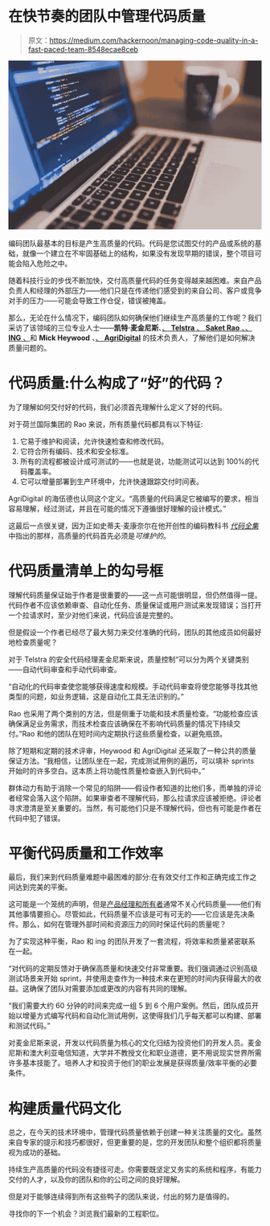 # 在快节奏的团队中管理代码质量

> 原文：<https://medium.com/hackernoon/managing-code-quality-in-a-fast-paced-team-8548ecae8ceb>

![](img/26512fdc092bd819ea0d4ae3a8128c9a.png)

编码团队最基本的目标是产生高质量的代码。代码是您试图交付的产品或系统的基础，就像一个建立在不牢固基础上的结构，如果没有发现早期的错误，整个项目可能会陷入危险之中。

随着科技行业的步伐不断加快，交付高质量代码的任务变得越来越困难。来自产品负责人和经理的外部压力——他们只是在传递他们感受到的来自公司、客户或竞争对手的压力——可能会导致工作仓促，错误被掩盖。

那么，无论在什么情况下，编码团队如何确保他们继续生产高质量的工作呢？我们采访了该领域的三位专业人士——**凯特·麦金尼斯**、[、 **Telstra** 、 **Saket Rao** 、](https://www.themartec.com/employers/telstra)[、 **ING** 、](https://goo.gl/sVBPa4)和 **Mick Heywood** 、[、 **AgriDigital**](https://www.themartec.com/employers/agridigital) 的技术负责人，了解他们是如何解决质量问题的。

# 代码质量:什么构成了“好”的代码？

为了理解如何交付好的代码，我们必须首先理解什么定义了好的代码。

对于荷兰国际集团的 Rao 来说，所有质量代码都具有以下特征:

1.  它易于维护和阅读，允许快速检查和修改代码。
2.  它符合所有编码、技术和安全标准。
3.  所有的流程都被设计成可测试的——也就是说，功能测试可以达到 100%的代码覆盖率。
4.  它可以增量部署到生产环境中，允许快速跟踪交付时间表。

AgriDigital 的海伍德也认同这个定义。“高质量的代码满足它被编写的要求，相当容易理解，经过测试，并且在可能的情况下遵循很好理解的设计模式。”

这最后一点很关键，因为正如史蒂夫·麦康奈尔在他开创性的编码教科书 [*代码全集*](https://www.amazon.com/gp/product/0735619670/ref=as_li_ss_tl?ie=UTF8&linkCode=sl1&tag=erankampfshom-20&linkId=c7b809a53267f4d77094c8c96078ebba) 中指出的那样，高质量的代码首先必须是*可维护的*。

# 代码质量清单上的勾号框

理解代码质量保证始于作者是很重要的——这一点可能很明显，但仍然值得一提。代码作者不应该依赖审查、自动化任务、质量保证或用户测试来发现错误；当打开一个拉请求时，至少对他们来说，代码应该是完整的。

但是假设一个作者已经尽了最大努力来交付准确的代码，团队的其他成员如何最好地检查质量呢？

对于 Telstra 的安全代码经理麦金尼斯来说，质量控制“可以分为两个关键类别——自动代码审查和手动代码审查。

“自动化的代码审查使您能够获得速度和规模。手动代码审查将使您能够寻找其他类型的问题，如业务逻辑，这是自动化工具无法识别的。”

Rao 也采用了两个类别的方法，但是侧重于功能和技术质量检查。“功能检查应该确保满足业务需求，而技术检查应该确保在不影响代码质量的情况下持续交付。”Rao 和他的团队在短时间内定期执行这些质量检查，以避免瓶颈。

除了短期和定期的技术评审，Heywood 和 AgriDigital 还采取了一种公共的质量保证方法。“我相信，让团队坐在一起，完成测试用例的遍历，可以填补 sprints 开始时的许多空白。这本质上将功能性质量检查嵌入到代码中。”

群体动力有助于消除一个常见的陷阱——假设作者知道的比他们多，而单独的评论者经常会落入这个陷阱。如果审查者不理解代码，那么拉请求应该被拒绝。评论者寻求澄清是至关重要的。当然，有可能他们只是不理解代码，但也有可能是作者在代码中犯了错误。

# 平衡代码质量和工作效率

最后，我们来到代码质量难题中最困难的部分:在有效交付工作和正确完成工作之间达到完美的平衡。

这可能是一个笼统的声明，但是[产品经理和所有者](https://www.themartec.com/insidelook/what-is-the-difference-between-a-product-owner-and-product-manager)通常不关心代码质量——他们有其他事情要担心。尽管如此，代码质量不应该是可有可无的——它应该是先决条件。那么，如何在管理外部时间和资源压力的同时保证代码的质量呢？

为了实现这种平衡，Rao 和 ing 的团队开发了一套流程，将效率和质量紧密联系在一起。

“对代码的定期反馈对于确保高质量和快速交付非常重要。我们强调通过识别高级测试场景来开始 sprint，并使用走查作为一种技术来在更短的时间内获得最大的收益。这确保了团队对需要添加或更改的内容有共同的理解。

“我们需要大约 60 分钟的时间来完成一组 5 到 6 个用户案例。然后，团队成员开始以增量方式编写代码和自动化测试用例，这使得我们几乎每天都可以构建、部署和测试代码。”

对麦金尼斯来说，开发以代码质量为核心的文化归结为投资他们的开发人员。麦金尼斯和澳大利亚电信知道，大学并不教授文化和职业道德，更不用说现实世界所需许多基本技能了。培养人才和投资于他们的职业发展是获得质量/效率平衡的必要条件。

# 构建质量代码文化

总之，在今天的技术环境中，管理代码质量依赖于创建一种关注质量的文化。虽然来自专家的提示和技巧都很好，但更重要的是，您的开发团队和整个组织都将质量视为成功的基础。

持续生产高质量的代码没有捷径可走。你需要既坚定又务实的系统和程序，有能力交付的人才，以及你的团队和你的公司之间的良好理解。

但是对于能够连续得到所有这些鸭子的团队来说，付出的努力是值得的。

寻找你的下一个机会？浏览我们最新的工程职位。